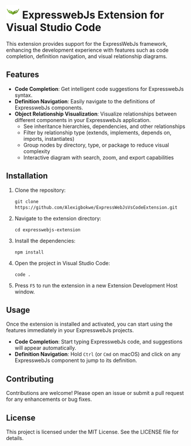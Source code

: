 # <img src="https://github.com/Alexigbokwe/ExpressWebJsVsCodeExtension/blob/main/images/icon.png" width="37"> ExpresswebJs Extension for Visual Studio Code

This extension provides support for the ExpressWebJs framework, enhancing the development experience with features such as code completion, definition navigation, and visual relationship diagrams.

## Features

- **Code Completion**: Get intelligent code suggestions for ExpresswebJs syntax.
- **Definition Navigation**: Easily navigate to the definitions of ExpresswebJs components.
- **Object Relationship Visualization**: Visualize relationships between different components in your ExpresswebJs application.
  - See inheritance hierarchies, dependencies, and other relationships
  - Filter by relationship type (extends, implements, depends on, imports, instantiates)
  - Group nodes by directory, type, or package to reduce visual complexity
  - Interactive diagram with search, zoom, and export capabilities

## Installation

1. Clone the repository:
   ```
   git clone https://github.com/Alexigbokwe/ExpressWebJsVsCodeExtension.git
   ```
2. Navigate to the extension directory:
   ```
   cd expresswebjs-extension
   ```
3. Install the dependencies:
   ```
   npm install
   ```
4. Open the project in Visual Studio Code:
   ```
   code .
   ```
5. Press `F5` to run the extension in a new Extension Development Host window.

## Usage

Once the extension is installed and activated, you can start using the features immediately in your ExpresswebJs projects.

- **Code Completion**: Start typing ExpresswebJs code, and suggestions will appear automatically.
- **Definition Navigation**: Hold `Ctrl` (or `Cmd` on macOS) and click on any ExpresswebJs component to jump to its definition.

## Contributing

Contributions are welcome! Please open an issue or submit a pull request for any enhancements or bug fixes.

## License

This project is licensed under the MIT License. See the LICENSE file for details.
